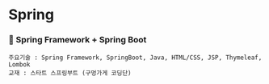# Spring
### 🎈 Spring Framework + Spring Boot
    주요기술 : Spring Framework, SpringBoot, Java, HTML/CSS, JSP, Thymeleaf, Lombok
    교재 : 스타트 스프링부트 (구멍가게 코딩단)
